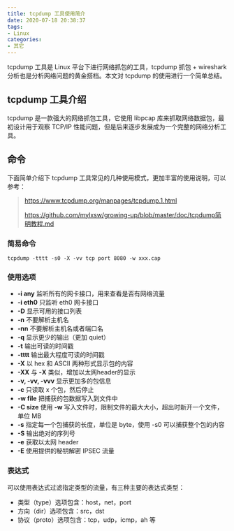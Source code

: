 ```yaml
---
title: tcpdump 工具使用简介
date: 2020-07-18 20:38:37
tags:
- Linux
categories: 
- 其它
---
```


tcpdump 工具是 Linux 平台下进行网络抓包的工具，tcpdump 抓包 + wireshark 分析也是分析网络问题的黄金搭档。本文对 tcpdump 的使用进行一个简单总结。

<!-- more -->

## tcpdump 工具介绍

tcpdump 是一款强大的网络抓包工具，它使用 libpcap 库来抓取网络数据包，最初设计用于观察 TCP/IP 性能问题，但是后来逐步发展成为一个完整的网络分析工具。

## 命令

下面简单介绍下 tcpdump 工具常见的几种使用模式，更加丰富的使用说明，可以参考：

> https://www.tcpdump.org/manpages/tcpdump.1.html
>
> https://github.com/mylxsw/growing-up/blob/master/doc/tcpdump简明教程.md

### 简易命令

```shell
tcpdump -tttt -s0 -X -vv tcp port 8080 -w xxx.cap
```

### 使用选项

- **-i any** 监听所有的网卡接口，用来查看是否有网络流量
- **-i eth0** 只监听 eth0 网卡接口
- **-D** 显示可用的接口列表
- **-n** 不要解析主机名
- **-nn** 不要解析主机名或者端口名
- **-q** 显示更少的输出（更加 quiet）
- **-t** 输出可读的时间戳
- **-tttt** 输出最大程度可读的时间戳
- **-X** 以 hex 和 ASCII 两种形式显示包的内容
- **-XX** 与 **-X** 类似，增加以太网header的显示
- **-v, -vv, -vvv** 显示更加多的包信息
- **-c** 只读取 x 个包，然后停止
- **-w file**  把捕获的包数据写入到文件中
- **-C size**  使用 **-w** 写入文件时，限制文件的最大大小，超出时新开一个文件，单位 MB
- **-s** 指定每一个包捕获的长度，单位是 byte，使用 -s0 可以捕获整个包的内容
- **-S** 输出绝对的序列号
- **-e** 获取以太网 header
- **-E** 使用提供的秘钥解密 IPSEC 流量

### 表达式

可以使用表达式过滤指定类型的流量，有三种主要的表达式类型：

- 类型（type）选项包含：host，net，port
- 方向（dir）选项包含：src，dst
- 协议（proto）选项包含：tcp，udp，icmp，ah 等